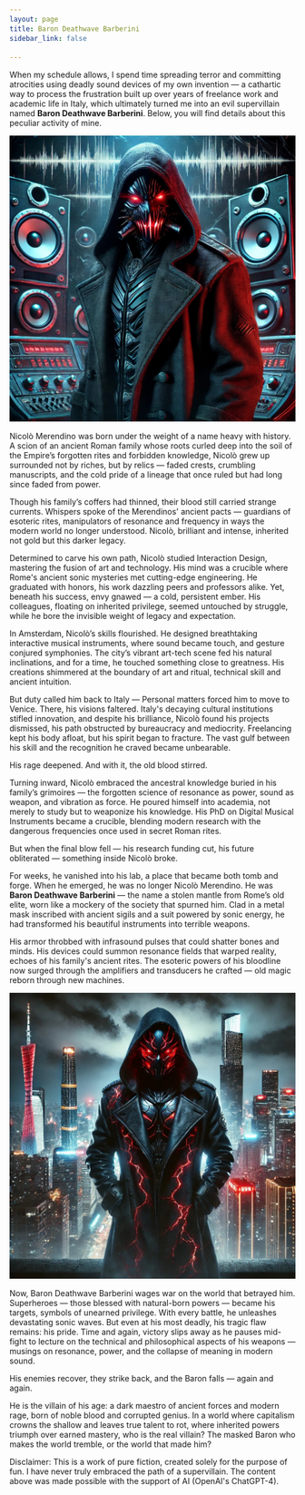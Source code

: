 ```yaml
---
layout: page
title: Baron Deathwave Barberini
sidebar_link: false

---
```




<p>
When my schedule allows, I spend time spreading terror and committing atrocities using deadly sound devices of my own invention — a cathartic way to process the frustration built up over years of freelance work and academic life in Italy, which ultimately turned me into an evil supervillain named <b>Baron Deathwave Barberini</b>. Below, you will find details about this peculiar activity of mine.
</p>



<img src="img/barondeathwave2.jpeg" alt="Mountain View">


<p>
Nicolò Merendino was born under the weight of a name heavy with history. A scion of an ancient Roman family whose roots curled deep into the soil of the Empire’s forgotten rites and forbidden knowledge, Nicolò grew up surrounded not by riches, but by relics — faded crests, crumbling manuscripts, and the cold pride of a lineage that once ruled but had long since faded from power. 
</p>

<p>
Though his family’s coffers had thinned, their blood still carried strange currents. Whispers spoke of the Merendinos' ancient pacts — guardians of esoteric rites, manipulators of resonance and frequency in ways the modern world no longer understood. Nicolò, brilliant and intense, inherited not gold but this darker legacy.
</p>

<p>
Determined to carve his own path, Nicolò studied Interaction Design, mastering the fusion of art and technology. His mind was a crucible where Rome's ancient sonic mysteries met cutting-edge engineering. He graduated with honors, his work dazzling peers and professors alike. Yet, beneath his success, envy gnawed — a cold, persistent ember. His colleagues, floating on inherited privilege, seemed untouched by struggle, while he bore the invisible weight of legacy and expectation.
</p>

<p>
In Amsterdam, Nicolò’s skills flourished. He designed breathtaking interactive musical instruments, where sound became touch, and gesture conjured symphonies. The city’s vibrant art-tech scene fed his natural inclinations, and for a time, he touched something close to greatness. His creations shimmered at the boundary of art and ritual, technical skill and ancient intuition.
</p>

<p>
But duty called him back to Italy — Personal matters forced him to move to Venice. There, his visions faltered. Italy's decaying cultural institutions stifled innovation, and despite his brilliance, Nicolò found his projects dismissed, his path obstructed by bureaucracy and mediocrity. Freelancing kept his body afloat, but his spirit began to fracture. The vast gulf between his skill and the recognition he craved became unbearable.
</p>


<p>
His rage deepened. And with it, the old blood stirred.
</p>

<p>
Turning inward, Nicolò embraced the ancestral knowledge buried in his family’s grimoires — the forgotten science of resonance as power, sound as weapon, and vibration as force. He poured himself into academia, not merely to study but to weaponize his knowledge. His PhD on Digital Musical Instruments became a crucible, blending modern research with the dangerous frequencies once used in secret Roman rites.
</p>

<p>
But when the final blow fell — his research funding cut, his future obliterated — something inside Nicolò broke.
</p>

<p>
For weeks, he vanished into his lab, a place that became both tomb and forge. When he emerged, he was no longer Nicolò Merendino. He was <b>Baron Deathwave Barberini</b>  — the name a stolen mantle from Rome’s old elite, worn like a mockery of the society that spurned him. Clad in a metal mask inscribed with ancient sigils and a suit powered by sonic energy, he had transformed his beautiful instruments into terrible weapons.
</p>
<p>
His armor throbbed with infrasound pulses that could shatter bones and minds. His devices could summon resonance fields that warped reality, echoes of his family's ancient rites. The esoteric powers of his bloodline now surged through the amplifiers and transducers he crafted — old magic reborn through new machines.
</p>


<img src="img/barondeathwave.jpeg" alt="Mountain View">

<p>
Now, Baron Deathwave Barberini wages war on the world that betrayed him. Superheroes — those blessed with natural-born powers — became his targets, symbols of unearned privilege. With every battle, he unleashes devastating sonic waves. But even at his most deadly, his tragic flaw remains: his pride. Time and again, victory slips away as he pauses mid-fight to lecture on the technical and philosophical aspects of his weapons — musings on resonance, power, and the collapse of meaning in modern sound.
</p>
<p>
His enemies recover, they strike back, and the Baron falls — again and again.
</p>
<p>
He is the villain of his age: a dark maestro of ancient forces and modern rage, born of noble blood and corrupted genius. In a world where capitalism crowns the shallow and leaves true talent to rot, where inherited powers triumph over earned mastery, who is the real villain?
The masked Baron who makes the world tremble, or the world that made him?
<p>

<p>
Disclaimer: This is a work of pure fiction, created solely for the purpose of fun. I have never truly embraced the path of a supervillain. The content above was made possible with the support of AI (OpenAI's ChatGPT-4).
<p>



<p> <br> </p>
